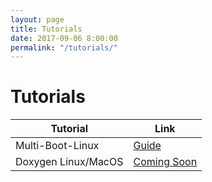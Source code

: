 ```yaml
---
layout: page
title: Tutorials
date: 2017-09-06 8:00:00
permalink: "/tutorials/"
---
```


<div id="presentation-title" markdown="1">

# Tutorials

</div>


<div class="presentation-contents" markdown="1">
    
<div id="presentation-table" markdown="1">

|Tutorial|Link|
|--------|----|
|Multi-Boot-Linux        |[Guide](/multi-boot-linux)|
|Doxygen Linux/MacOS     |[Coming Soon](#)|

</div>

</div>